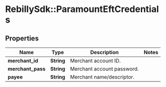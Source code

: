 # RebillySdk::ParamountEftCredentials

## Properties
Name | Type | Description | Notes
------------ | ------------- | ------------- | -------------
**merchant_id** | **String** | Merchant account ID. | 
**merchant_pass** | **String** | Merchant account password. | 
**payee** | **String** | Merchant name/descriptor. | 

